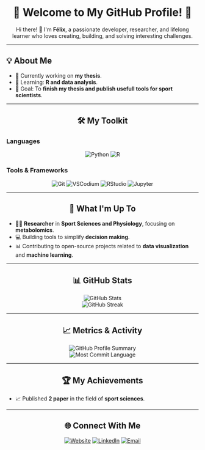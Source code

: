 <h1 align="center">🌟 Welcome to My GitHub Profile! 🌟</h1>
<p align="center">Hi there! 👋 I'm <strong>Félix</strong>, a passionate developer, researcher, and lifelong learner who loves creating, building, and solving interesting challenges.</p>

---

## 💡 About Me
- 🔭 Currently working on **my thesis**.
- 🌱 Learning: **R and data analysis**.
- 🎯 Goal: To **finish my thesis and publish usefull tools for sport scientists**.

---

<h2 align="center">🛠️ My Toolkit</h2>

### **Languages**
<p align="center">
  <img src="https://img.shields.io/badge/-Python-3776AB?logo=python&logoColor=white&style=for-the-badge" alt="Python">
  <img src="https://img.shields.io/badge/-R-276DC3?logo=r&logoColor=white&style=for-the-badge" alt="R">
</p>

### **Tools & Frameworks**
<p align="center">
  <img src="https://img.shields.io/badge/-Git-F05032?logo=git&logoColor=white&style=for-the-badge" alt="Git">
  <img src="https://img.shields.io/badge/-VSCodium-276DC3?logo=vscodium&logoColor=white&style=for-the-badge" alt="VSCodium">
  <img src="https://img.shields.io/badge/-RStudio-75AADB?logo=rstudio&logoColor=white&style=for-the-badge" alt="RStudio">
  <img src="https://img.shields.io/badge/-Jupyter-F37626?logo=jupyter&logoColor=white&style=for-the-badge" alt="Jupyter">
</p>

---

<h2 align="center">🚀 What I'm Up To</h2>

- 🧑‍🔬 **Researcher** in **Sport Sciences and Physiology**, focusing on **metabolomics**.  
- 💻 Building tools to simplify **decision making**.  
- 📊 Contributing to open-source projects related to **data visualization** and **machine learning**.

---

<h2 align="center">📊 GitHub Stats</h2>
<p align="center">
  <img src="https://github-readme-stats.vercel.app/api?username=fboudry&show_icons=true&theme=radical" alt="GitHub Stats">
  <br>
  <img src="https://github-readme-streak-stats.herokuapp.com/?user=fboudry&theme=radical" alt="GitHub Streak">
</p>

---

<h2 align="center">📈 Metrics & Activity</h2>
<p align="center">
  <img src="https://github-profile-summary-cards.vercel.app/api/cards/profile-details?username=fboudry&theme=radical" alt="GitHub Profile Summary">
  <br>
  <img src="https://github-profile-summary-cards.vercel.app/api/cards/most-commit-language?username=fboudry&theme=radical" alt="Most Commit Language">
</p>

---

<h2 align="center">🏆 My Achievements</h2>
<p align="center">
  
  - 📈 Published **2 paper** in the field of **sport sciences**.
</p>

---

<h2 align="center">🌐 Connect With Me</h2>
<p align="center">
  <a href="https://boudry-felix.github.io/"><img src="https://img.shields.io/badge/-Website-34A853?style=for-the-badge&logo=google-chrome&logoColor=white" alt="Website"></a>
  <a href="https://www.linkedin.com/in/f%C3%A9lix-boudry-539062172/"><img src="https://img.shields.io/badge/-LinkedIn-0A66C2?style=for-the-badge&logo=linkedin&logoColor=white" alt="LinkedIn"></a>
  <a href="mailto:felix.boudry@univ-perp.fr"><img src="https://img.shields.io/badge/-Email-D14836?style=for-the-badge&logo=gmail&logoColor=white" alt="Email"></a>
</p>

